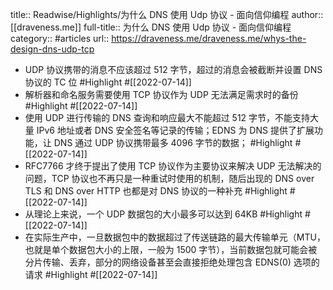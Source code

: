 title:: Readwise/Highlights/为什么 DNS 使用 Udp 协议 - 面向信仰编程
author:: [[draveness.me]]
full-title:: 为什么 DNS 使用 Udp 协议 - 面向信仰编程
category:: #articles
url:: https://draveness.me/draveness.me/whys-the-design-dns-udp-tcp
- UDP 协议携带的消息不应该超过 512 字节，超过的消息会被截断并设置 DNS 协议的 TC 位 #Highlight #[[2022-07-14]]
- 解析器和命名服务需要使用 TCP 协议作为 UDP 无法满足需求时的备份 #Highlight #[[2022-07-14]]
- 使用 UDP 进行传输的 DNS 查询和响应最大不能超过 512 字节，不能支持大量 IPv6 地址或者 DNS 安全签名等记录的传输；EDNS 为 DNS 提供了扩展功能，让 DNS 通过 UDP 协议携带最多 4096 字节的数据； #Highlight #[[2022-07-14]]
- RFC7766 才终于提出了使用 TCP 协议作为主要协议来解决 UDP 无法解决的问题，TCP 协议也不再只是一种重试时使用的机制，随后出现的 DNS over TLS 和 DNS over HTTP 也都是对 DNS 协议的一种补充 #Highlight #[[2022-07-14]]
- 从理论上来说，一个 UDP 数据包的大小最多可以达到 64KB #Highlight #[[2022-07-14]]
- 在实际生产中，一旦数据包中的数据超过了传送链路的最大传输单元（MTU，也就是单个数据包大小的上限，一般为 1500 字节），当前数据包就可能会被分片传输、丢弃，部分的网络设备甚至会直接拒绝处理包含 EDNS(0) 选项的请求 #Highlight #[[2022-07-14]]